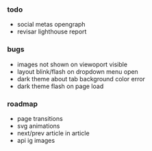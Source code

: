 ### todo

- social metas opengraph
- revisar lighthouse report

### bugs

- images not shown on viewoport visible
- layout blink/flash on dropdown menu open
- dark theme about tab background color error
- dark theme flash on page load

### roadmap

- page transitions
- svg animations
- next/prev article in article
- api ig images
